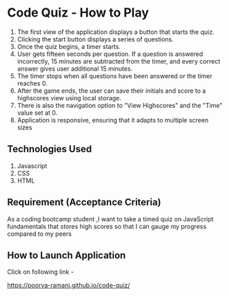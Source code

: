 # Code Quiz - How to Play 

1. The first view of the application displays a button that starts the quiz.
2. Clicking the start button displays a series of questions.
3. Once the quiz begins, a timer starts.
4. User gets fifteen seconds per question. If a question is answered incorrectly, 15 minutes are subtracted from the timer, and every correct answer gives user additional 15 minutes.
5. The timer stops when all questions have been answered or the timer reaches 0.
6. After the game ends, the user can save their initials and score to a highscores view using local storage.
7. There is also the navigation option to "View Highscores" and the "Time" value set at 0.
8. Application is responsive, ensuring that it adapts to multiple screen sizes

## Technologies Used

1. Javascript
2. CSS
3. HTML

## Requirement (Acceptance Criteria)

As a coding bootcamp student ,I want to take a timed quiz on JavaScript fundamentals that stores high scores
so that I can gauge my progress compared to my peers


## How to Launch Application

Click on following link -

https://poorva-ramani.github.io/code-quiz/
